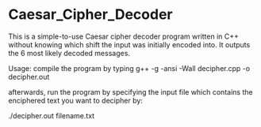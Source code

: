 # Caesar_Cipher_Decoder

This is a simple-to-use Caesar cipher decoder program written in C++ without knowing which shift the input was initially encoded into. It outputs the 6 most likely decoded messages.

Usage: compile the program by typing g++ -g -ansi -Wall decipher.cpp -o decipher.out

afterwards, run the program by specifying the input file which contains the enciphered text you want to decipher by:

./decipher.out filename.txt




